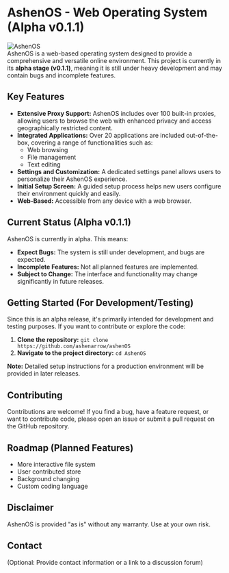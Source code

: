 # AshenOS - Web Operating System (Alpha v0.1.1)

![AshenOS](https://i.imgur.com/NQZMFjh.png)  
AshenOS is a web-based operating system designed to provide a comprehensive and versatile online environment. This project is currently in its **alpha stage (v0.1.1)**, meaning it is still under heavy development and may contain bugs and incomplete features.

## Key Features

*   **Extensive Proxy Support:** AshenOS includes over 100 built-in proxies, allowing users to browse the web with enhanced privacy and access geographically restricted content.
*   **Integrated Applications:** Over 20 applications are included out-of-the-box, covering a range of functionalities such as:
    *   Web browsing
    *   File management
    *   Text editing
*   **Settings and Customization:** A dedicated settings panel allows users to personalize their AshenOS experience.
*   **Initial Setup Screen:** A guided setup process helps new users configure their environment quickly and easily.
*   **Web-Based:** Accessible from any device with a web browser.

## Current Status (Alpha v0.1.1)

AshenOS is currently in alpha. This means:

*   **Expect Bugs:** The system is still under development, and bugs are expected.
*   **Incomplete Features:** Not all planned features are implemented.
*   **Subject to Change:** The interface and functionality may change significantly in future releases.

## Getting Started (For Development/Testing)

Since this is an alpha release, it's primarily intended for development and testing purposes. If you want to contribute or explore the code:

1.  **Clone the repository:** `git clone https://github.com/ashenarrow/ashenOS`
2.  **Navigate to the project directory:** `cd AshenOS`

**Note:** Detailed setup instructions for a production environment will be provided in later releases.

## Contributing

Contributions are welcome! If you find a bug, have a feature request, or want to contribute code, please open an issue or submit a pull request on the GitHub repository.

## Roadmap (Planned Features)

* More interactive file system
* User contributed store
* Background changing
* Custom coding language

## Disclaimer

AshenOS is provided "as is" without any warranty. Use at your own risk.

## Contact

(Optional: Provide contact information or a link to a discussion forum)
